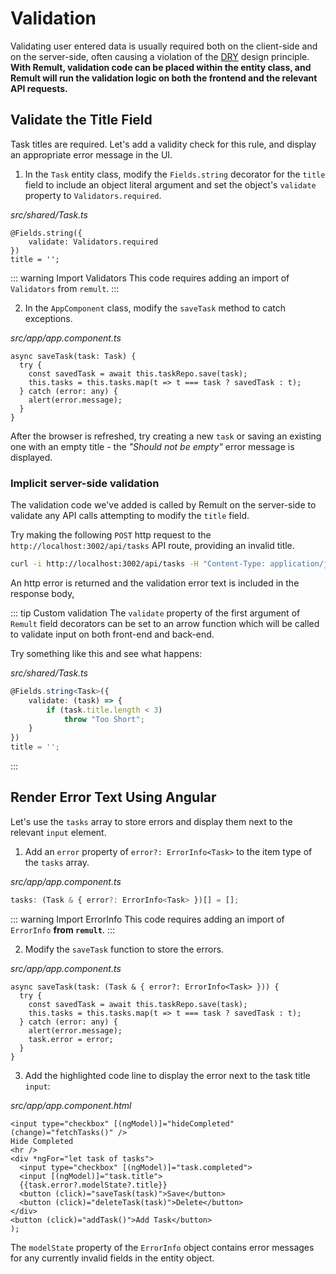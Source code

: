 # Validation
Validating user entered data is usually required both on the client-side and on the server-side, often causing a violation of the [DRY](https://en.wikipedia.org/wiki/Don%27t_repeat_yourself) design principle. **With Remult, validation code can be placed within the entity class, and Remult will run the validation logic on both the frontend and the relevant API requests.**

## Validate the Title Field

Task titles are required. Let's add a validity check for this rule, and display an appropriate error message in the UI.

1. In the `Task` entity class, modify the `Fields.string` decorator for the `title` field to include an object literal argument and set the object's `validate` property to `Validators.required`.

*src/shared/Task.ts*
```ts{1-3}
@Fields.string({
    validate: Validators.required
})
title = '';
```
::: warning Import Validators
This code requires adding an import of `Validators` from `remult`.
:::

2. In the `AppComponent` class, modify the `saveTask` method to catch exceptions.

*src/app/app.component.ts*
```ts{2,5-7}
async saveTask(task: Task) {
  try {
    const savedTask = await this.taskRepo.save(task);
    this.tasks = this.tasks.map(t => t === task ? savedTask : t);
  } catch (error: any) {
    alert(error.message);
  }
}
```

After the browser is refreshed, try creating a new `task` or saving an existing one with an empty title - the *"Should not be empty"* error message is displayed.

### Implicit server-side validation
The validation code we've added is called by Remult on the server-side to validate any API calls attempting to modify the `title` field.

Try making the following `POST` http request to the `http://localhost:3002/api/tasks` API route, providing an invalid title.

```sh
curl -i http://localhost:3002/api/tasks -H "Content-Type: application/json" -d "{\"title\": \"\"}"
```

An http error is returned and the validation error text is included in the response body,

::: tip Custom validation
The `validate` property of the first argument of `Remult` field decorators can be set to an arrow function which will be called to validate input on both front-end and back-end.

Try something like this and see what happens:

*src/shared/Task.ts*
```ts
@Fields.string<Task>({
    validate: (task) => {
        if (task.title.length < 3)
            throw "Too Short";
    }
})
title = '';
```
:::

## Render Error Text Using Angular

Let's use the `tasks` array to store errors and display them next to the relevant `input` element.

1. Add an `error` property of `error?: ErrorInfo<Task>` to the item type of the `tasks` array.

*src/app/app.component.ts*
```ts
tasks: (Task & { error?: ErrorInfo<Task> })[] = [];
```

::: warning Import ErrorInfo
This code requires adding an import of `ErrorInfo` **from `remult`**.
:::

2. Modify the `saveTask` function to store the errors.

*src/app/app.component.ts*
```ts{1,7}
async saveTask(task: (Task & { error?: ErrorInfo<Task> })) {
  try {
    const savedTask = await this.taskRepo.save(task);
    this.tasks = this.tasks.map(t => t === task ? savedTask : t);
  } catch (error: any) {
    alert(error.message);
    task.error = error;
  }
}
```

3. Add the highlighted code line to display the error next to the task title `input`:
   
*src/app/app.component.html*
```html{7}
<input type="checkbox" [(ngModel)]="hideCompleted" (change)="fetchTasks()" />
Hide Completed
<hr />
<div *ngFor="let task of tasks">
  <input type="checkbox" [(ngModel)]="task.completed">
  <input [(ngModel)]="task.title">
  {{task.error?.modelState?.title}}
  <button (click)="saveTask(task)">Save</button>
  <button (click)="deleteTask(task)">Delete</button>
</div>
<button (click)="addTask()">Add Task</button>
);
```

The `modelState` property of the `ErrorInfo` object contains error messages for any currently invalid fields in the entity object.